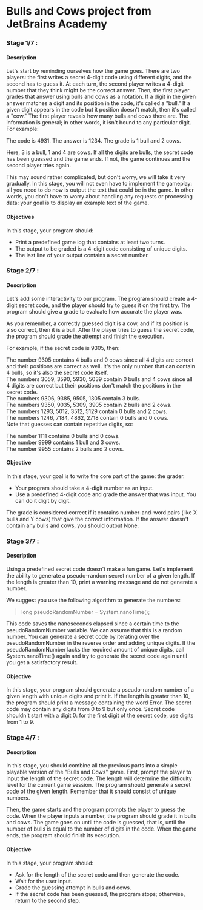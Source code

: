 # Bulls and Cows project from JetBrains Academy

### Stage 1/7 :
#### Description
Let's start by reminding ourselves how the game goes. There are two players: the first writes a secret 4-digit code using different digits, and the second has to guess it. At each turn, the second player writes a 4-digit number that they think might be the correct answer. Then, the first player grades that answer using bulls and cows as a notation. If a digit in the given answer matches a digit and its position in the code, it's called a "bull." If a given digit appears in the code but it position doesn't match, then it's called a "cow." The first player reveals how many bulls and cows there are. The information is general; in other words, it isn't bound to any particular digit. For example:

The code is 4931.
The answer is 1234.
The grade is 1 bull and 2 cows.

Here, 3 is a bull, 1 and 4 are cows. If all the digits are bulls, the secret code has been guessed and the game ends. If not, the game continues and the second player tries again.

This may sound rather complicated, but don't worry, we will take it very gradually. In this stage, you will not even have to implement the gameplay: all you need to do now is output the text that could be in the game. In other words, you don't have to worry about handling any requests or processing data: your goal is to display an example text of the game.

#### Objectives
In this stage, your program should:

- Print a predefined game log that contains at least two turns.
- The output to be graded is a 4-digit code consisting of unique digits.
- The last line of your output contains a secret number.

### Stage 2/7 :
#### Description
Let's add some interactivity to our program. The program should create a 4-digit secret code, and the player should try to guess it on the first try. The program should give a grade to evaluate how accurate the player was.

As you remember, a correctly guessed digit is a cow, and if its position is also correct, then it is a bull. After the player tries to guess the secret code, the program should grade the attempt and finish the execution.

For example, if the secret code is 9305, then:

The number 9305 contains 4 bulls and 0 cows since all 4 digits are correct and their positions are correct as well. It's the only number that can contain 4 bulls, so it's also the secret code itself.  
The numbers 3059, 3590, 5930, 5039 contain 0 bulls and 4 cows since all 4 digits are correct but their positions don't match the positions in the secret code.  
The numbers 9306, 9385, 9505, 1305 contain 3 bulls.  
The numbers 9350, 9035, 5309, 3905 contain 2 bulls and 2 cows.  
The numbers 1293, 5012, 3512, 5129 contain 0 bulls and 2 cows.  
The numbers 1246, 7184, 4862, 2718 contain 0 bulls and 0 cows.  
Note that guesses can contain repetitive digits, so:

The number 1111 contains 0 bulls and 0 cows.  
The number 9999 contains 1 bull and 3 cows.  
The number 9955 contains 2 bulls and 2 cows.  

#### Objective
In this stage, your goal is to write the core part of the game: the grader.

- Your program should take a 4-digit number as an input.
- Use a predefined 4-digit code and grade the answer that was input. You can do it digit by digit.  

The grade is considered correct if it contains number-and-word pairs (like X bulls and Y cows) that give the correct information. If the answer doesn't contain any bulls and cows, you should output None.

### Stage 3/7 :
#### Description
Using a predefined secret code doesn't make a fun game. Let's implement the ability to generate a pseudo-random secret number of a given length. If the length is greater than 10, print a warning message and do not generate a number.

We suggest you use the following algorithm to generate the numbers:

> long pseudoRandomNumber = System.nanoTime();

This code saves the nanoseconds elapsed since a certain time to the pseudoRandomNumber variable. We can assume that this is a random number. You can generate a secret code by iterating over the pseudoRandomNumber in the reverse order and adding unique digits. If the pseudoRandomNumber lacks the required amount of unique digits, call System.nanoTime() again and try to generate the secret code again until you get a satisfactory result.

#### Objective 
In this stage, your program should generate a pseudo-random number of a given length with unique digits and print it. If the length is greater than 10, the program should print a message containing the word Error. The secret code may contain any digits from 0 to 9 but only once. Secret code shouldn't start with a digit 0: for the first digit of the secret code, use digits from 1 to 9.

### Stage 4/7 :
#### Description
In this stage, you should combine all the previous parts into a simple playable version of the "Bulls and Cows" game. First, prompt the player to input the length of the secret code. The length will determine the difficulty level for the current game session. The program should generate a secret code of the given length. Remember that it should consist of unique numbers.

Then, the game starts and the program prompts the player to guess the code. When the player inputs a number, the program should grade it in bulls and cows. The game goes on until the code is guessed, that is, until the number of bulls is equal to the number of digits in the code. When the game ends, the program should finish its execution.

#### Objective
In this stage, your program should:

- Ask for the length of the secret code and then generate the code.
- Wait for the user input.
- Grade the guessing attempt in bulls and cows.
- If the secret code has been guessed, the program stops; otherwise, return to the second step.

